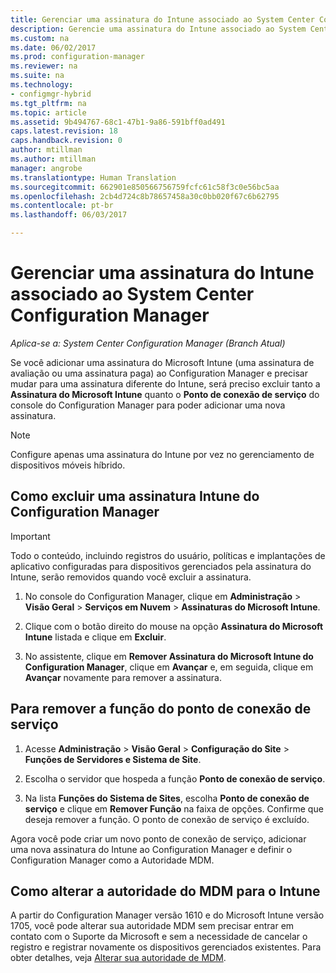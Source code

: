 ```yaml
---
title: Gerenciar uma assinatura do Intune associado ao System Center Configuration Manager | Microsoft Docs
description: Gerencie uma assinatura do Intune associado ao System Center Configuration Manager.
ms.custom: na
ms.date: 06/02/2017
ms.prod: configuration-manager
ms.reviewer: na
ms.suite: na
ms.technology:
- configmgr-hybrid
ms.tgt_pltfrm: na
ms.topic: article
ms.assetid: 9b494767-68c1-47b1-9a86-591bff0ad491
caps.latest.revision: 18
caps.handback.revision: 0
author: mtillman
ms.author: mtillman
manager: angrobe
ms.translationtype: Human Translation
ms.sourcegitcommit: 662901e850566756759fcfc61c58f3c0e56bc5aa
ms.openlocfilehash: 2cb4d724c8b78657458a30c0bb020f67c6b62795
ms.contentlocale: pt-br
ms.lasthandoff: 06/03/2017

---
```

# <a name="manage-an-intune-subscription-associated-with-system-center-configuration-manager"></a>Gerenciar uma assinatura do Intune associado ao System Center Configuration Manager

*Aplica-se a: System Center Configuration Manager (Branch Atual)*

Se você adicionar uma assinatura do Microsoft Intune (uma assinatura de avaliação ou uma assinatura paga) ao Configuration Manager e precisar mudar para uma assinatura diferente do Intune, será preciso excluir tanto a **Assinatura do Microsoft Intune** quanto o **Ponto de conexão de serviço** do console do Configuration Manager para poder adicionar uma nova assinatura.

> [!NOTE]
> Configure apenas uma assinatura do Intune por vez no gerenciamento de dispositivos móveis híbrido.

## <a name="how-to-delete-an-intune-subscription-from-configuration-manager"></a>Como excluir uma assinatura Intune do Configuration Manager

> [!IMPORTANT]
>  Todo o conteúdo, incluindo registros do usuário, políticas e implantações de aplicativo configuradas para dispositivos gerenciados pela assinatura do Intune, serão removidos quando você excluir a assinatura.

1.  No console do Configuration Manager, clique em **Administração** > **Visão Geral** > **Serviços em Nuvem** > **Assinaturas do Microsoft Intune**.

2.  Clique com o botão direito do mouse na opção **Assinatura do Microsoft Intune** listada e clique em **Excluir**.

3.   No assistente, clique em **Remover Assinatura do Microsoft Intune do Configuration Manager**, clique em **Avançar** e, em seguida, clique em **Avançar** novamente para remover a assinatura.


## <a name="how-to-remove-the-service-connection-point-role"></a>Para remover a função do ponto de conexão de serviço

1.  Acesse **Administração** > **Visão Geral** > **Configuração do Site** > **Funções de Servidores e Sistema de Site**.

2.  Escolha o servidor que hospeda a função **Ponto de conexão de serviço**.

3.  Na lista **Funções do Sistema de Sites**, escolha **Ponto de conexão de serviço** e clique em **Remover Função** na faixa de opções. Confirme que deseja remover a função. O ponto de conexão de serviço é excluído.

Agora você pode criar um novo ponto de conexão de serviço, adicionar uma nova assinatura do Intune ao Configuration Manager e definir o Configuration Manager como a Autoridade MDM.

## <a name="how-to-change-mdm-authority-to-intune"></a>Como alterar a autoridade do MDM para o Intune
A partir do Configuration Manager versão 1610 e do Microsoft Intune versão 1705, você pode alterar sua autoridade MDM sem precisar entrar em contato com o Suporte da Microsoft e sem a necessidade de cancelar o registro e registrar novamente os dispositivos gerenciados existentes. Para obter detalhes, veja [Alterar sua autoridade de MDM](/sccm/mdm/deploy-use/change-mdm-authority).

